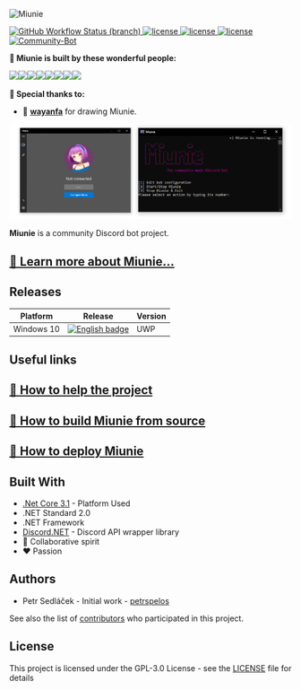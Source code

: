 ![Miunie](https://i.ibb.co/dLV6YGz/new-header.png)

<a href="https://github.com/control-net/Miunie/actions">
  <img alt="GitHub Workflow Status (branch)" src="https://img.shields.io/github/workflow/status/control-net/miunie/.NET%20Core%20and%20UWP/master?style=plastic">
</a>

<a href="https://github.com/discord-bot-tutorial/Miunie/graphs/contributors">
  <img src="https://img.shields.io/github/contributors/discord-bot-tutorial/Miunie.svg" alt="license">
</a>
<a href="https://discord.gg/cGhEZuk">
  <img src="https://img.shields.io/discord/377879473158356992.svg" alt="license">
</a>
<a href="https://github.com/discord-bot-tutorial/Miunie/blob/master/LICENSE">
  <img src="https://img.shields.io/badge/License-GPLv3-blue.svg" alt="license">
</a>
<a href="https://discordbots.org/bot/411505318124847114" >
  <img src="https://discordbots.org/api/widget/status/411505318124847114.svg" alt="Community-Bot" />
</a>

**🧡 Miunie is built by these wonderful people:**

[![](https://sourcerer.io/fame/petrspelos/discord-bot-tutorial/Miunie/images/0)](https://sourcerer.io/fame/petrspelos/discord-bot-tutorial/Miunie/links/0)[![](https://sourcerer.io/fame/petrspelos/discord-bot-tutorial/Miunie/images/1)](https://sourcerer.io/fame/petrspelos/discord-bot-tutorial/Miunie/links/1)[![](https://sourcerer.io/fame/petrspelos/discord-bot-tutorial/Miunie/images/2)](https://sourcerer.io/fame/petrspelos/discord-bot-tutorial/Miunie/links/2)[![](https://sourcerer.io/fame/petrspelos/discord-bot-tutorial/Miunie/images/3)](https://sourcerer.io/fame/petrspelos/discord-bot-tutorial/Miunie/links/3)[![](https://sourcerer.io/fame/petrspelos/discord-bot-tutorial/Miunie/images/4)](https://sourcerer.io/fame/petrspelos/discord-bot-tutorial/Miunie/links/4)[![](https://sourcerer.io/fame/petrspelos/discord-bot-tutorial/Miunie/images/5)](https://sourcerer.io/fame/petrspelos/discord-bot-tutorial/Miunie/links/5)[![](https://sourcerer.io/fame/petrspelos/discord-bot-tutorial/Miunie/images/6)](https://sourcerer.io/fame/petrspelos/discord-bot-tutorial/Miunie/links/6)[![](https://sourcerer.io/fame/petrspelos/discord-bot-tutorial/Miunie/images/7)](https://sourcerer.io/fame/petrspelos/discord-bot-tutorial/Miunie/links/7)

**💚 Special thanks to:**

- 🎨 **[wayanfa](https://www.instagram.com/haelequin_55/)** for drawing Miunie.

![platforms image](img/apps.png)

**Miunie** is a community Discord bot project.

## [🔗 Learn more about Miunie...](https://github.com/control-net/Miunie/wiki/About-Miunie)

## Releases

| Platform | Release | Version |
| ------ | ------ | ------ |
| Windows 10 | <a href='//www.microsoft.com/store/apps/9PHQTNTGZGL6?cid=storebadge&ocid=badge'><img src='https://developer.microsoft.com/en-us/store/badges/images/English_get-it-from-MS.png' alt='English badge' width=137 height=52/></a> | UWP

## Useful links

## [🔗 How to help the project](https://github.com/control-net/Miunie/wiki/How-to-help)

## [🔗 How to build Miunie from source](https://github.com/control-net/Miunie/wiki/Getting-started-with-Miunie)

## [🔗 How to deploy Miunie](https://github.com/control-net/Miunie/wiki/Deploying-Miunie)

## Built With

- [.Net Core 3.1](https://dotnet.microsoft.com/download/dotnet-core) - Platform Used
- .NET Standard 2.0
- .NET Framework
- [Discord.NET](https://github.com/discord-net/Discord.Net) - Discord API wrapper library
- 💙 Collaborative spirit
- ❤️ Passion

## Authors

- Petr Sedláček - Initial work - [petrspelos](https://github.com/petrspelos)

See also the list of [contributors](https://github.com/control-net/Miunie/graphs/contributors) who participated in this project.

## License

This project is licensed under the GPL-3.0 License - see the [LICENSE](https://github.com/control-net/Miunie/blob/master/LICENSE) file for details
